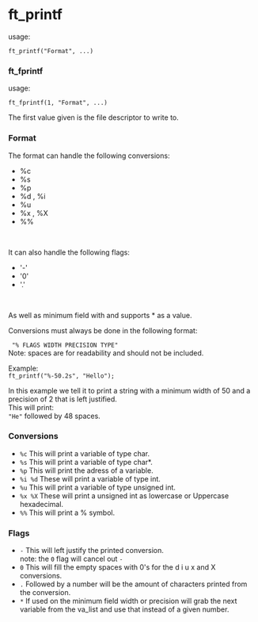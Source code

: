 # ft_printf

usage: <br/>

`ft_printf("Format", ...)` <br />

### ft_fprintf

usage: <br />

`ft_fprintf(1, "Format", ...)` <br/>

The first value given is the file descriptor to write to.

### Format

The format can handle the following conversions: <br />

* %c
* %s
* %p
* %d , %i
* %u
* %x , %X
* %%
<br />

It can also handle the following flags: <br />

* '-'
* '0'
* '.'
<br />

As well as minimum field with and supports * as a value. <br />

Conversions must always be done in the following format: <br />

` "% FLAGS WIDTH PRECISION TYPE"` <br />
Note: spaces are for readability and should not be included. <br />

Example: <br />
`ft_printf("%-50.2s", "Hello");`

In this example we tell it to print a string with a minimum width of 50 and a precision of 2 that is left justified. <br>
This will print: <br>
`"He"` followed by 48 spaces.

### Conversions

* `%c` This will print a variable of type char.
* `%s` This will print a variable of type char*.
* `%p` This will print the adress of a variable.
* `%i %d` These will print a variable of type int.
* `%u` This will print a variable of type unsigned int.
* `%x %X` These will print a unsigned int as lowercase or Uppercase hexadecimal.
* `%%` This will print a % symbol.

### Flags

* `-` This will left justify the printed conversion.
<br> note: the `0` flag will cancel out `-`
* `0` This will fill the empty spaces with 0's for the d i u x and X conversions.
* `.` Followed by a number will be the amount of characters printed from the conversion.
* `*` If used on the minimum field width or precision will grab the next variable from the va_list and use that instead of a given number.
